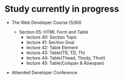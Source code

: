 # Study currently in progress

  - The Web Developer Course (5/60)
    - Section 05: HTML Form and Table
      - lecture 40: Section Topic
      - lecture 41: Section Goal
      - lecture 42: Table Element
      - lecture 43: Table(TR, TD, Th)
      - lecture 44: Table(Thead, Tbody, Tfoot)
      - lecture 45: Table(Colspan & Rowspan)

  - Attended Developer Conference